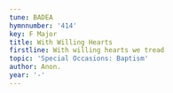 ```yaml
---
tune: BADEA
hymnnumber: '414'
key: F Major
title: With Willing Hearts
firstline: With willing hearts we tread
topic: 'Special Occasions: Baptism'
author: Anon.
year: '-'
---
```


